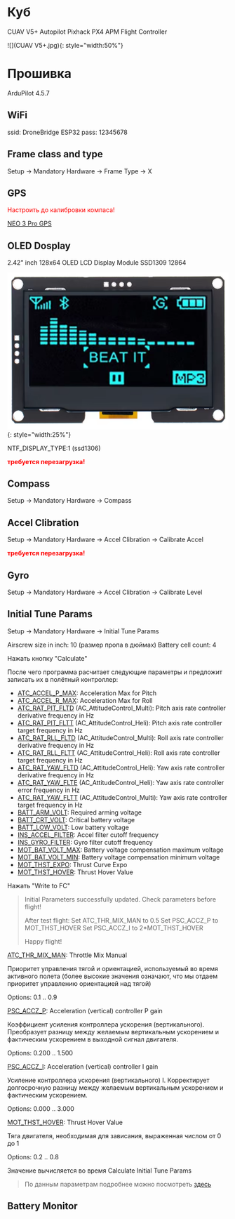 # Куб

CUAV V5+ Autopilot Pixhack PX4 APM Flight Controller

![](CUAV V5+.jpg){: style="width:50%"}

# Прошивка

ArduPilot 4.5.7

## WiFi

ssid: DroneBridge ESP32
pass: 12345678

## Frame class and type

Setup -> Mandatory Hardware -> Frame Type -> X

## GPS

<span style="color:red">Настроить до калибровки компаса!</span>

[NEO 3 Pro GPS](../../settings/equipment/GPS/NEO_3_Pro_GPS.md)

## OLED Dosplay

2.42" inch 128x64 OLED LCD Display Module SSD1309 12864

![](OLED_LCD_Display_Module.png){: style="width:25%"}

NTF_DISPLAY_TYPE:1 (ssd1306)

<span style="color:red">**требуется перезагрузка!**</span>

## Compass

Setup -> Mandatory Hardware -> Compass

## Accel Clibration

Setup -> Mandatory Hardware -> Accel Clibration -> Calibrate Accel

<span style="color:red">**требуется перезагрузка!**</span>

## Gyro

Setup -> Mandatory Hardware -> Accel Clibration -> Calibrate Level

## Initial Tune Params

Setup -> Mandatory Hardware ->  Initial Tune Params

Airscrew size in inch: 10 (размер пропа в дюймах)
Battery cell count: 4

Нажать кнопку "Calculate"

После чего программа расчитает следующие параметры и предложит записать их в полётный контроллер:

* [ATC_ACCEL_P_MAX](https://ardupilot.org/copter/docs/parameters.html#atc-accel-p-max-acceleration-max-for-pitch): Acceleration Max for Pitch
* [ATC_ACCEL_R_MAX](https://ardupilot.org/copter/docs/parameters.html#atc-accel-r-max-acceleration-max-for-roll): Acceleration Max for Roll
* [ATC_RAT_PIT_FLTD](https://ardupilot.org/copter/docs/parameters.html#atc-rat-pit-fltd-ac-attitudecontrol-multi-pitch-axis-rate-controller-derivative-frequency-in-hz) (AC_AttitudeControl_Multi): Pitch axis rate controller derivative frequency in Hz
* [ATC_RAT_PIT_FLTT](https://ardupilot.org/copter/docs/parameters.html#atc-rat-pit-fltt-ac-attitudecontrol-heli-pitch-axis-rate-controller-target-frequency-in-hz) (AC_AttitudeControl_Heli): Pitch axis rate controller target frequency in Hz
* [ATC_RAT_RLL_FLTD](https://ardupilot.org/copter/docs/parameters.html#atc-rat-rll-fltd-ac-attitudecontrol-multi-roll-axis-rate-controller-derivative-frequency-in-hz) (AC_AttitudeControl_Multi): Roll axis rate controller derivative frequency in Hz
* [ATC_RAT_RLL_FLTT](https://ardupilot.org/copter/docs/parameters.html#atc-rat-rll-fltt-ac-attitudecontrol-heli-roll-axis-rate-controller-target-frequency-in-hz) (AC_AttitudeControl_Heli): Roll axis rate controller target frequency in Hz
* [ATC_RAT_YAW_FLTD](https://ardupilot.org/copter/docs/parameters.html#atc-rat-yaw-fltd-ac-attitudecontrol-heli-yaw-axis-rate-controller-derivative-frequency-in-hz) (AC_AttitudeControl_Heli): Yaw axis rate controller derivative frequency in Hz
* [ATC_RAT_YAW_FLTE](https://ardupilot.org/copter/docs/parameters.html#atc-rat-yaw-flte-ac-attitudecontrol-heli-yaw-axis-rate-controller-error-frequency-in-hz) (AC_AttitudeControl_Heli): Yaw axis rate controller error frequency in Hz
* [ATC_RAT_YAW_FLTT](https://ardupilot.org/copter/docs/parameters.html#atc-rat-yaw-fltt-ac-attitudecontrol-multi-yaw-axis-rate-controller-target-frequency-in-hz) (AC_AttitudeControl_Multi): Yaw axis rate controller target frequency in Hz
* [BATT_ARM_VOLT](https://ardupilot.org/copter/docs/parameters.html#batt-arm-volt-required-arming-voltage): Required arming voltage
* [BATT_CRT_VOLT](https://ardupilot.org/copter/docs/parameters.html#batt-crt-volt-critical-battery-voltage): Critical battery voltage
* [BATT_LOW_VOLT](https://ardupilot.org/copter/docs/parameters.html#batt-low-mah-low-battery-capacity): Low battery voltage
* [INS_ACCEL_FILTER](https://ardupilot.org/copter/docs/parameters.html#ins-accel-filter-accel-filter-cutoff-frequency): Accel filter cutoff frequency
* [INS_GYRO_FILTER](https://ardupilot.org/copter/docs/parameters.html#ins-gyro-filter-gyro-filter-cutoff-frequency): Gyro filter cutoff frequency
* [MOT_BAT_VOLT_MAX](https://ardupilot.org/copter/docs/parameters.html#mot-bat-volt-max-battery-voltage-compensation-maximum-voltage): Battery voltage compensation maximum voltage
* [MOT_BAT_VOLT_MIN](https://ardupilot.org/copter/docs/parameters.html#mot-bat-volt-min-battery-voltage-compensation-minimum-voltage): Battery voltage compensation minimum voltage
* [MOT_THST_EXPO](https://ardupilot.org/copter/docs/parameters.html#mot-thst-expo-thrust-curve-expo): Thrust Curve Expo
* [MOT_THST_HOVER](https://ardupilot.org/copter/docs/parameters.html#mot-thst-hover-thrust-hover-value): Thrust Hover Value

Нажать "Write to FC"

> Initial Parameters successfully updated.
> Check parameters before flight!
>
> After test flight:
> Set ATC_THR_MIX_MAN to 0.5
> Set PSC_ACCZ_P to MOT_THST_HOVER
> Set PSC_ACCZ_I to 2*MOT_THST_HOVER
>
> Happy flight!

[ATC_THR_MIX_MAN](https://ardupilot.org/copter/docs/parameters.html#atc-thr-mix-man-throttle-mix-manual): Throttle Mix Manual

Приоритет управления тягой и ориентацией, используемый во время активного полета (более высокие значения означают, что мы отдаем приоритет управлению ориентацией над тягой)

Options: 0.1 .. 0.9

[PSC_ACCZ_P](https://ardupilot.org/copter/docs/parameters.html#psc-accz-p-acceleration-vertical-controller-p-gain): Acceleration (vertical) controller P gain

Коэффициент усиления контроллера ускорения (вертикального). Преобразует разницу между желаемым вертикальным ускорением и фактическим ускорением в выходной сигнал двигателя.

Options: 0.200 .. 1.500

[PSC_ACCZ_I](https://ardupilot.org/copter/docs/parameters.html#psc-accz-i-acceleration-vertical-controller-i-gain): Acceleration (vertical) controller I gain

Усиление контроллера ускорения (вертикального) I. Корректирует долгосрочную разницу между желаемым вертикальным ускорением и фактическим ускорением.

Options: 0.000 .. 3.000

[MOT_THST_HOVER](https://ardupilot.org/copter/docs/parameters.html#mot-thst-hover-thrust-hover-value): Thrust Hover Value

Тяга двигателя, необходимая для зависания, выраженная числом от 0 до 1

Options: 0.2 .. 0.8

Значение вычисляется во время Calculate Initial Tune Params

> По данным параметрам подробнее можно посмотреть [здесь](../../settings/PID/PID.md)

## Battery Monitor

